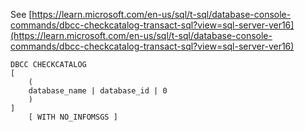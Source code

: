 See [https://learn.microsoft.com/en-us/sql/t-sql/database-console-commands/dbcc-checkcatalog-transact-sql?view=sql-server-ver16](https://learn.microsoft.com/en-us/sql/t-sql/database-console-commands/dbcc-checkcatalog-transact-sql?view=sql-server-ver16)
```
DBCC CHECKCATALOG
[
    (
    database_name | database_id | 0
    )
]
    [ WITH NO_INFOMSGS ]
```
